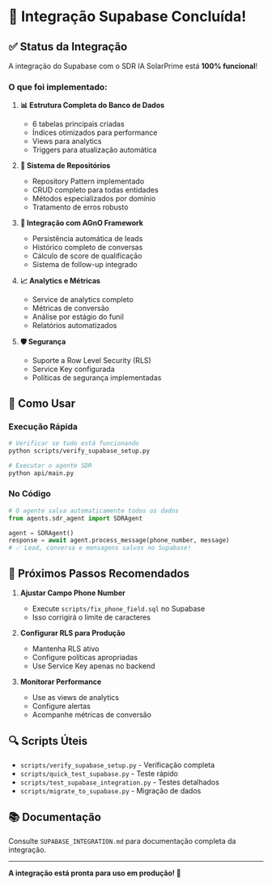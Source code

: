# 🎉 Integração Supabase Concluída!

## ✅ Status da Integração

A integração do Supabase com o SDR IA SolarPrime está **100% funcional**!

### O que foi implementado:

1. **📊 Estrutura Completa do Banco de Dados**
   - 6 tabelas principais criadas
   - Índices otimizados para performance
   - Views para analytics
   - Triggers para atualização automática

2. **🔧 Sistema de Repositórios**
   - Repository Pattern implementado
   - CRUD completo para todas entidades
   - Métodos especializados por domínio
   - Tratamento de erros robusto

3. **🤖 Integração com AGnO Framework**
   - Persistência automática de leads
   - Histórico completo de conversas
   - Cálculo de score de qualificação
   - Sistema de follow-up integrado

4. **📈 Analytics e Métricas**
   - Service de analytics completo
   - Métricas de conversão
   - Análise por estágio do funil
   - Relatórios automatizados

5. **🛡️ Segurança**
   - Suporte a Row Level Security (RLS)
   - Service Key configurada
   - Políticas de segurança implementadas

## 🚀 Como Usar

### Execução Rápida
```bash
# Verificar se tudo está funcionando
python scripts/verify_supabase_setup.py

# Executar o agente SDR
python api/main.py
```

### No Código
```python
# O agente salva automaticamente todos os dados
from agents.sdr_agent import SDRAgent

agent = SDRAgent()
response = await agent.process_message(phone_number, message)
# ✅ Lead, conversa e mensagens salvos no Supabase!
```

## 📝 Próximos Passos Recomendados

1. **Ajustar Campo Phone Number**
   - Execute `scripts/fix_phone_field.sql` no Supabase
   - Isso corrigirá o limite de caracteres

2. **Configurar RLS para Produção**
   - Mantenha RLS ativo
   - Configure políticas apropriadas
   - Use Service Key apenas no backend

3. **Monitorar Performance**
   - Use as views de analytics
   - Configure alertas
   - Acompanhe métricas de conversão

## 🔍 Scripts Úteis

- `scripts/verify_supabase_setup.py` - Verificação completa
- `scripts/quick_test_supabase.py` - Teste rápido
- `scripts/test_supabase_integration.py` - Testes detalhados
- `scripts/migrate_to_supabase.py` - Migração de dados

## 📚 Documentação

Consulte `SUPABASE_INTEGRATION.md` para documentação completa da integração.

---

**A integração está pronta para uso em produção! 🚀**